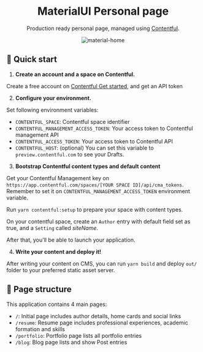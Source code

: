 
<h1 align="center">MaterialUI Personal page</h1>
<p align="center">Production ready personal page, managed using <a href="https://www.contentful.com">Contentful</a>.</p>
<p align="center"><img src="https://i.ibb.co/nQ3MsV2/material-home.png" alt="material-home" border="0"></p>

## 🚀 Quick start

1.  **Create an account and a space on Contentful.**

  Create a free account on [Contentful Get started](https://www.contentful.com/get-started/), and get an API token

2.  **Configure your environment.**

  Set following environment variables:
  - `CONTENTFUL_SPACE`: Contentful space identifier
  - `CONTENTFUL_MANAGEMENT_ACCESS_TOKEN`: Your access token to Contentful management API
  - `CONTENTFUL_ACCESS_TOKEN`: Your access token to Contentful API
  - `CONTENTFUL_HOST`: (optional) You can set this variable to `preview.contentful.com` to see your Drafts.

3.  **Bootstrap Contentful content types and default content**

  Get your Contentful Management key on `https://app.contentful.com/spaces/[YOUR SPACE ID]/api/cma_tokens`. Remember to set it on `CONTENTFUL_MANAGEMENT_ACCESS_TOKEN` environment variable.

  Run `yarn contentful:setup` to prepare your space with content types.

  On your contentful space, create an `Author` entry with default field set as true, and a `Setting` called _siteName_.

  After that, you'll be able to launch your application.

4.  **Write your content and deploy it!**

  After writing your content on CMS, you can run `yarn build` and deploy `out/` folder to your preferred static asset server.

##  📄 Page structure

This application contains 4 main pages:
  - `/`: Initial page includes author details, home cards and social links
  - `/resume`: Resume page includes professional experiences, academic formation and skills
  - `/portfolio`: Portfolio page lists all portfolio entries
  - `/blog`: Blog page lists and show Post entries

